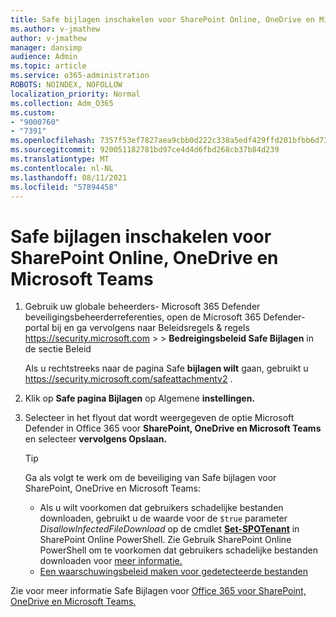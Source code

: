 ```yaml
---
title: Safe bijlagen inschakelen voor SharePoint Online, OneDrive en Microsoft Teams
ms.author: v-jmathew
author: v-jmathew
manager: dansimp
audience: Admin
ms.topic: article
ms.service: o365-administration
ROBOTS: NOINDEX, NOFOLLOW
localization_priority: Normal
ms.collection: Adm_O365
ms.custom:
- "9000760"
- "7391"
ms.openlocfilehash: 7357f53ef7827aea9cbb0d222c338a5edf429ffd201bfbb6d7307b3d446fdae2
ms.sourcegitcommit: 920051182781bd97ce4d4d6fbd268cb37b84d239
ms.translationtype: MT
ms.contentlocale: nl-NL
ms.lasthandoff: 08/11/2021
ms.locfileid: "57894458"
---
```

# <a name="enable-safe-attachments-for-sharepoint-online-onedrive-and-microsoft-teams"></a>Safe bijlagen inschakelen voor SharePoint Online, OneDrive en Microsoft Teams

1. Gebruik uw globale beheerders- Microsoft 365 Defender beveiligingsbeheerderreferenties, open de Microsoft 365 Defender-portal bij en ga vervolgens naar Beleidsregels & regels <https://security.microsoft.com>  \>  \> **Bedreigingsbeleid Safe Bijlagen** in  de sectie Beleid

   Als u rechtstreeks naar de pagina Safe **bijlagen wilt** gaan, gebruikt u <https://security.microsoft.com/safeattachmentv2> .

2. Klik op **Safe pagina Bijlagen** op Algemene **instellingen.**
3. Selecteer in het flyout dat wordt weergegeven de optie Microsoft Defender in Office 365 voor **SharePoint, OneDrive en Microsoft Teams** en selecteer **vervolgens Opslaan.**

    > [!TIP]
    >
    > Ga als volgt te werk om de beveiliging van Safe bijlagen voor SharePoint, OneDrive en Microsoft Teams:
    >
    > - Als u wilt voorkomen dat gebruikers schadelijke bestanden downloaden, gebruikt u de waarde voor de `$true` parameter *DisallowInfectedFileDownload* op de cmdlet **[Set-SPOTenant](https://docs.microsoft.com/powershell/module/sharepoint-online/Set-SPOTenant)** in SharePoint Online PowerShell. Zie Gebruik SharePoint Online PowerShell om te voorkomen dat gebruikers schadelijke bestanden downloaden voor [meer informatie.](https://docs.microsoft.com/microsoft-365/security/office-365-security/turn-on-mdo-for-spo-odb-and-teams#step-2-recommended-use-sharepoint-online-powershell-to-prevent-users-from-downloading-malicious-files)
    > - [Een waarschuwingsbeleid maken voor gedetecteerde bestanden](https://docs.microsoft.com/microsoft-365/security/office-365-security/turn-on-mdo-for-spo-odb-and-teams#step-3-recommended-use-the-microsoft-365-defender-portal-to-create-an-alert-policy-for-detected-files)

Zie voor meer informatie Safe Bijlagen voor [Office 365 voor SharePoint, OneDrive en Microsoft Teams.](https://go.microsoft.com/fwlink/?linkid=2092041)
